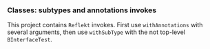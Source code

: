### Classes: subtypes and annotations invokes

This project contains `Reflekt` invokes. 
First use `withAnnotations` with several arguments,
then use `withSubType` with the not top-level `BInterfaceTest`.

